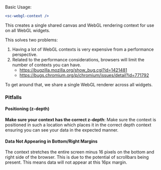 Basic Usage:

```jsx static
<sc-webgl-context />
```

This creates a single shared canvas and WebGL rendering context for use on all WebGL widgets.

This solves two problems:

1. Having a lot of WebGL contexts is very expensive from a performance perspective.
2. Related to the performance considerations, browsers will limit the number of contexts you can have.
    - https://bugzilla.mozilla.org/show_bug.cgi?id=1421481
    - https://bugs.chromium.org/p/chromium/issues/detail?id=771792
    
To get around that, we share a single WebGL renderer across all widgets.

### Pitfalls

#### Positioning (z-depth)

**Make sure your context has the correct z-depth**: Make sure the context is positioned in such a location which
 places it in the correct depth context ensuring you can see your data in the expected manner.

#### Data Not Appearing in Bottom/Right Margins

The context stretches the entire screen minus 16 pixels on the bottom and right side of the browser.
This is due to the potential of scrollbars being present. This means data will not appear at this 16px margin.
